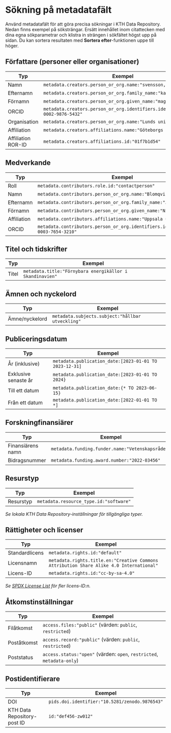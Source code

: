 # Sökning på metadatafält

Använd metadatafält för att göra precisa sökningar i KTH Data Repository. Nedan finns exempel på söksträngar. Ersätt innehållet inom citattecken med dina egna sökparametrar och klistra in strängen i sökfältet högst upp på sidan. Du kan sortera resultaten med **Sortera efter**-funktionen uppe till höger.

## Författare (personer eller organisationer)

| Typ                        | Exempel |
|----------------------------|---------|
| Namn                       | `metadata.creators.person_or_org.name:"svensson, ingrid"` |
| Efternamn                  | `metadata.creators.person_or_org.family_name:"karlsson"` |
| Förnamn                   | `metadata.creators.person_or_org.given_name:"magnus"` |
| ORCID                      | `metadata.creators.person_or_org.identifiers.identifier:"0000-0002-9876-5432"` |
| Organisation               | `metadata.creators.person_or_org.name:"Lunds universitet"` |
| Affiliation                | `metadata.creators.affiliations.name:"Göteborgs universitet"` |
| Affiliation ROR-ID         | `metadata.creators.affiliations.id:"01f7b1d54"` |

## Medverkande

| Typ                        | Exempel |
|----------------------------|---------|
| Roll                       | `metadata.contributors.role.id:"contactperson"` |
| Namn                       | `metadata.contributors.person_or_org.name:"Blomqvist, Helena M."` |
| Efternamn                  | `metadata.contributors.person_or_org.family_name:"Johansson"` |
| Förnamn                   | `metadata.contributors.person_or_org.given_name:"Nils K."` |
| Affiliation                | `metadata.contributors.affiliations.name:"Uppsala universitet"` |
| ORCID                      | `metadata.contributors.person_or_org.identifiers.identifier:"0000-0003-7654-3210"` |

## Titel och tidskrifter

| Typ                        | Exempel |
|----------------------------|---------|
| Titel                      | `metadata.title:"Förnybara energikällor i Skandinavien"` |

## Ämnen och nyckelord

| Typ                        | Exempel |
|----------------------------|---------|
| Ämne/nyckelord             | `metadata.subjects.subject:"hållbar utveckling"` |

## Publiceringsdatum

| Typ                        | Exempel |
|----------------------------|---------|
| År (inklusive)             | `metadata.publication_date:[2023-01-01 TO 2023-12-31]` |
| Exklusive senaste år       | `metadata.publication_date:[2023-01-01 TO 2024}` |
| Till ett datum             | `metadata.publication_date:{* TO 2023-06-15}` |
| Från ett datum             | `metadata.publication_date:[2022-01-01 TO *]` |

## Forskningfinansiärer

| Typ                        | Exempel |
|----------------------------|---------|
| Finansiärens namn          | `metadata.funding.funder.name:"Vetenskapsrådet"` |
| Bidragsnummer              | `metadata.funding.award.number:"2022-03456"` |

## Resurstyp

| Typ                        | Exempel |
|----------------------------|---------|
| Resurstyp                  | `metadata.resource_type.id:"software"` |

_Se lokala KTH Data Repository-inställningar för tillgängliga typer._

## Rättigheter och licenser

| Typ                        | Exempel |
|----------------------------|---------|
| Standardlicens             | `metadata.rights.id:"default"` |
| Licensnamn                 | `metadata.rights.title.en:"Creative Commons Attribution Share Alike 4.0 International"` |
| Licens-ID                  | `metadata.rights.id:"cc-by-sa-4.0"` |

_Se [SPDX License List](https://spdx.org/licenses/) för fler licens-ID:n._

## Åtkomstinställningar

| Typ                        | Exempel |
|----------------------------|---------|
| Filåtkomst                 | `access.files:"public"` (värden: `public`, `restricted`) |
| Poståtkomst                | `access.record:"public"` (värden: `public`, `restricted`) |
| Poststatus                 | `access.status:"open"` (värden: `open`, `restricted`, `metadata-only`) |

## Postidentifierare

| Typ                        | Exempel |
|----------------------------|---------|
| DOI                        | `pids.doi.identifier:"10.5281/zenodo.9876543"` |
| KTH Data Repository-post ID | `id:"def456-zw012"` |

